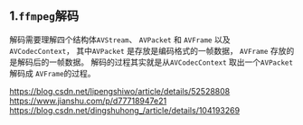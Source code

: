 ## 1.`ffmpeg`解码

解码需要理解四个结构体`AVStream`、 `AVPacket` 和 `AVFrame` 以及 `AVCodecContext`， 其中`AVPacket` 是存放是编码格式的一帧数据， `AVFrame` 存放的是解码后的一帧数据。 解码的过程其实就是从`AVCodecContext` 取出一个`AVPacket` 解码成 `AVFrame`的过程。

https://blog.csdn.net/lipengshiwo/article/details/52528808
https://www.jianshu.com/p/d77718947e21
https://blog.csdn.net/dingshuhong_/article/details/104193269
